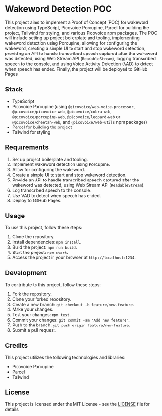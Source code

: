 # Wakeword Detection POC

This project aims to implement a Proof of Concept (POC) for wakeword detection using TypeScript, Picovoice Porcupine, Parcel for building the project, Tailwind for styling, and various Picovoice npm packages. The POC will include setting up project boilerplate and tooling, implementing wakeword detection using Porcupine, allowing for configuring the wakeword, creating a simple UI to start and stop wakeword detection, providing an API to handle transcribed speech captured after the wakeword was detected, using Web Stream API (`ReadableStream`), logging transcribed speech to the console, and using Voice Activity Detection (VAD) to detect when speech has ended. Finally, the project will be deployed to GitHub Pages.

## Stack

- TypeScript
- Picovoice Porcupine (using `@picovoice/web-voice-processor`, `@picovoice/picovoice-web`, `@picovoice/cobra-web`, `@picovoice/porcupine-web`, `@picovoice/leopard-web` or `@picovoice/cheetah-web`, and `@picovoice/web-utils` npm packages)
- Parcel for building the project
- Tailwind for styling

## Requirements

1. Set up project boilerplate and tooling.
2. Implement wakeword detection using Porcupine.
3. Allow for configuring the wakeword.
4. Create a simple UI to start and stop wakeword detection.
5. Provide an API to handle transcribed speech captured after the wakeword was detected, using Web Stream API (`ReadableStream`).
6. Log transcribed speech to the console.
7. Use VAD to detect when speech has ended.
8. Deploy to GitHub Pages.

## Usage

To use this project, follow these steps:

1. Clone the repository.
2. Install dependencies: `npm install`.
3. Build the project: `npm run build`.
4. Start the project: `npm start`.
5. Access the project in your browser at `http://localhost:1234`.

## Development

To contribute to this project, follow these steps:

1. Fork the repository.
2. Clone your forked repository.
3. Create a new branch: `git checkout -b feature/new-feature`.
4. Make your changes.
5. Test your changes: `npm test`.
6. Commit your changes: `git commit -am 'Add new feature'`.
7. Push to the branch: `git push origin feature/new-feature`.
8. Submit a pull request.

## Credits

This project utilizes the following technologies and libraries:

- Picovoice Porcupine
- Parcel
- Tailwind

## License

This project is licensed under the MIT License - see the [LICENSE](LICENSE) file for details.
